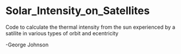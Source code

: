 # Solar_Intensity_on_Satellites
Code to calculate the thermal intensity from the sun experienced by a satilite in various types of orbit and ecentricity

-George Johnson
